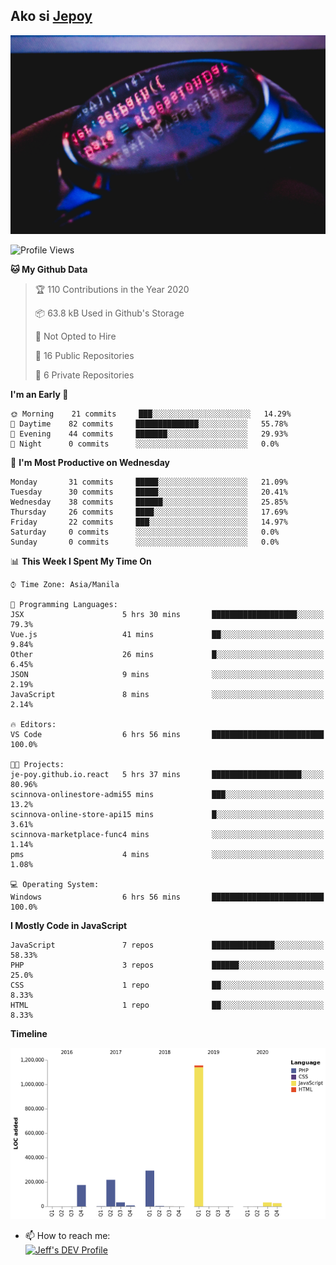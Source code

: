 ## Ako si [Jepoy](https://github.com/je-poy)
![je-poy-cover-img](imgs/cover.jpeg)

<!--START_SECTION:waka-->
![Profile Views](http://img.shields.io/badge/Profile%20Views-85-blue)

**🐱 My Github Data** 

> 🏆 110 Contributions in the Year 2020
 > 
> 📦 63.8 kB Used in Github's Storage 
 > 
> 🚫 Not Opted to Hire
 > 
> 📜 16 Public Repositories
 > 
> 🔑 6 Private Repositories 

**I'm an Early 🐤** 

```text
🌞 Morning    21 commits     ███░░░░░░░░░░░░░░░░░░░░░░   14.29% 
🌆 Daytime    82 commits     ██████████████░░░░░░░░░░░   55.78% 
🌃 Evening    44 commits     ███████░░░░░░░░░░░░░░░░░░   29.93% 
🌙 Night      0 commits      ░░░░░░░░░░░░░░░░░░░░░░░░░   0.0%

```
📅 **I'm Most Productive on Wednesday** 

```text
Monday       31 commits     █████░░░░░░░░░░░░░░░░░░░░   21.09% 
Tuesday      30 commits     █████░░░░░░░░░░░░░░░░░░░░   20.41% 
Wednesday    38 commits     ██████░░░░░░░░░░░░░░░░░░░   25.85% 
Thursday     26 commits     ████░░░░░░░░░░░░░░░░░░░░░   17.69% 
Friday       22 commits     ███░░░░░░░░░░░░░░░░░░░░░░   14.97% 
Saturday     0 commits      ░░░░░░░░░░░░░░░░░░░░░░░░░   0.0% 
Sunday       0 commits      ░░░░░░░░░░░░░░░░░░░░░░░░░   0.0%

```


📊 **This Week I Spent My Time On** 

```text
⌚︎ Time Zone: Asia/Manila

💬 Programming Languages: 
JSX                      5 hrs 30 mins       ███████████████████░░░░░░   79.3% 
Vue.js                   41 mins             ██░░░░░░░░░░░░░░░░░░░░░░░   9.84% 
Other                    26 mins             █░░░░░░░░░░░░░░░░░░░░░░░░   6.45% 
JSON                     9 mins              ░░░░░░░░░░░░░░░░░░░░░░░░░   2.19% 
JavaScript               8 mins              ░░░░░░░░░░░░░░░░░░░░░░░░░   2.14%

🔥 Editors: 
VS Code                  6 hrs 56 mins       █████████████████████████   100.0%

🐱‍💻 Projects: 
je-poy.github.io.react   5 hrs 37 mins       ████████████████████░░░░░   80.96% 
scinnova-onlinestore-admi55 mins             ███░░░░░░░░░░░░░░░░░░░░░░   13.2% 
scinnova-online-store-api15 mins             █░░░░░░░░░░░░░░░░░░░░░░░░   3.61% 
scinnova-marketplace-func4 mins              ░░░░░░░░░░░░░░░░░░░░░░░░░   1.14% 
pms                      4 mins              ░░░░░░░░░░░░░░░░░░░░░░░░░   1.08%

💻 Operating System: 
Windows                  6 hrs 56 mins       █████████████████████████   100.0%

```

**I Mostly Code in JavaScript** 

```text
JavaScript               7 repos             ██████████████░░░░░░░░░░░   58.33% 
PHP                      3 repos             ██████░░░░░░░░░░░░░░░░░░░   25.0% 
CSS                      1 repo              ██░░░░░░░░░░░░░░░░░░░░░░░   8.33% 
HTML                     1 repo              ██░░░░░░░░░░░░░░░░░░░░░░░   8.33%

```


**Timeline**

![Chart not found](https://github.com/je-poy/je-poy/blob/master/charts/bar_graph.png) 


<!--END_SECTION:waka-->

- 📫 How to reach me: <br />
[<img src="https://d2fltix0v2e0sb.cloudfront.net/dev-badge.svg" width="50" alt="Jeff's DEV Profile" />](https://dev.to/jepoy)
<!--
**je-poy/je-poy** is a ✨ _special_ ✨ repository because its `README.md` (this file) appears on your GitHub profile.

Here are some ideas to get you started:

- 🔭 I’m currently working on ...
- 🌱 I’m currently learning ...
- 👯 I’m looking to collaborate on ...
- 🤔 I’m looking for help with ...
- 💬 Ask me about ...

- 😄 Pronouns: ...
- ⚡ Fun fact: ...
-->
